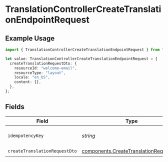 # TranslationControllerCreateTranslationEndpointRequest

## Example Usage

```typescript
import { TranslationControllerCreateTranslationEndpointRequest } from "@novu/api/models/operations";

let value: TranslationControllerCreateTranslationEndpointRequest = {
  createTranslationRequestDto: {
    resourceId: "welcome-email",
    resourceType: "layout",
    locale: "en_US",
    content: {},
  },
};
```

## Fields

| Field                                                                                            | Type                                                                                             | Required                                                                                         | Description                                                                                      |
| ------------------------------------------------------------------------------------------------ | ------------------------------------------------------------------------------------------------ | ------------------------------------------------------------------------------------------------ | ------------------------------------------------------------------------------------------------ |
| `idempotencyKey`                                                                                 | *string*                                                                                         | :heavy_minus_sign:                                                                               | A header for idempotency purposes                                                                |
| `createTranslationRequestDto`                                                                    | [components.CreateTranslationRequestDto](../../models/components/createtranslationrequestdto.md) | :heavy_check_mark:                                                                               | N/A                                                                                              |